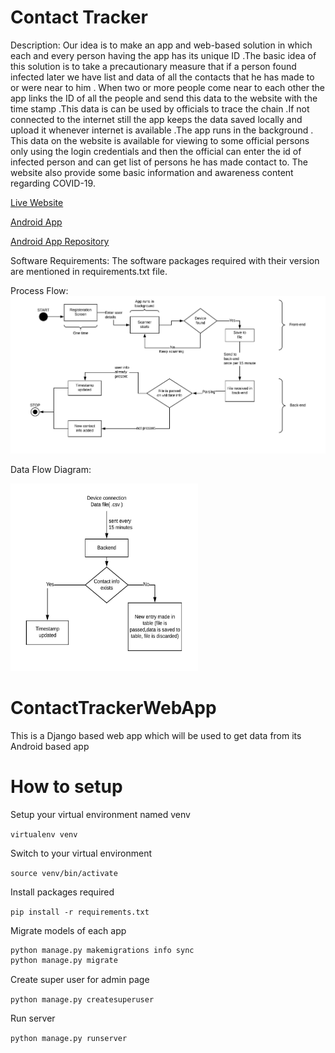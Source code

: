 # Contact Tracker

Description:
Our idea is to make an app and web-based solution in which each and every person having the app has its unique ID .The basic idea of this solution is to take a precautionary measure that if a person found infected later we have list and data of all the contacts that he has made to or were near to him . When two or more people come near to each other the app links the ID of all the people and send this data to the website with the time stamp .This data is can be used by officials to trace the chain .If not connected to the internet still the app keeps the data saved locally and upload it whenever internet is available .The app runs in the background . This data on the website is available for viewing to some official persons only using the login credentials and then the official can enter the id of infected person and can get list of persons he has made contact to.
The website also provide some basic information and awareness content regarding COVID-19.

[Live Website](https://coronacontacttracker.herokuapp.com/)

[Android App](/static/ContactTracker.apk)

[Android App Repository](https://github.com/my68tron/ContactTrackerAndroidApp)

Software Requirements:
The software packages required with their version are mentioned in requirements.txt file.

Process Flow:
![img1](/static/images/process_flow.jpeg)

Data Flow Diagram:

<img src="/static/images/data_flow.jpeg" alt="" width="300" height="300">

# ContactTrackerWebApp

This is a Django based web app which will be used to get data from its Android based app

# How to setup

Setup your virtual environment named venv

`virtualenv venv`

Switch to your virtual environment

`source venv/bin/activate`

Install packages required

`pip install -r requirements.txt`

Migrate models of each app

```python
python manage.py makemigrations info sync
python manage.py migrate
```

Create super user for admin page

`python manage.py createsuperuser`

Run server

`python manage.py runserver`
